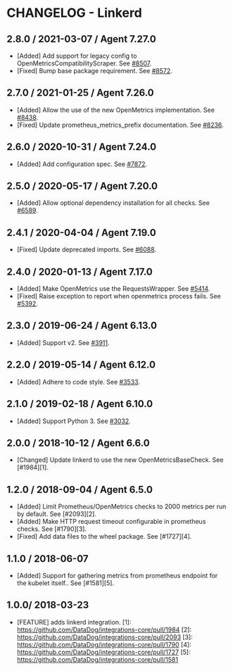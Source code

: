 # CHANGELOG - Linkerd

## 2.8.0 / 2021-03-07 / Agent 7.27.0

* [Added] Add support for legacy config to OpenMetricsCompatibilityScraper. See [#8507](https://github.com/DataDog/integrations-core/pull/8507).
* [Fixed] Bump base package requirement. See [#8572](https://github.com/DataDog/integrations-core/pull/8572).

## 2.7.0 / 2021-01-25 / Agent 7.26.0

* [Added] Allow the use of the new OpenMetrics implementation. See [#8438](https://github.com/DataDog/integrations-core/pull/8438).
* [Fixed] Update prometheus_metrics_prefix documentation. See [#8236](https://github.com/DataDog/integrations-core/pull/8236).

## 2.6.0 / 2020-10-31 / Agent 7.24.0

* [Added] Add configuration spec. See [#7872](https://github.com/DataDog/integrations-core/pull/7872).

## 2.5.0 / 2020-05-17 / Agent 7.20.0

* [Added] Allow optional dependency installation for all checks. See [#6589](https://github.com/DataDog/integrations-core/pull/6589).

## 2.4.1 / 2020-04-04 / Agent 7.19.0

* [Fixed] Update deprecated imports. See [#6088](https://github.com/DataDog/integrations-core/pull/6088).

## 2.4.0 / 2020-01-13 / Agent 7.17.0

* [Added] Make OpenMetrics use the RequestsWrapper. See [#5414](https://github.com/DataDog/integrations-core/pull/5414).
* [Fixed] Raise exception to report when openmetrics process fails. See [#5392](https://github.com/DataDog/integrations-core/pull/5392).

## 2.3.0 / 2019-06-24 / Agent 6.13.0

* [Added] Support v2. See [#3911](https://github.com/DataDog/integrations-core/pull/3911).

## 2.2.0 / 2019-05-14 / Agent 6.12.0

* [Added] Adhere to code style. See [#3533](https://github.com/DataDog/integrations-core/pull/3533).

## 2.1.0 / 2019-02-18 / Agent 6.10.0

* [Added] Support Python 3. See [#3032](https://github.com/DataDog/integrations-core/pull/3032).

## 2.0.0 / 2018-10-12 / Agent 6.6.0

* [Changed] Update linkerd to use the new OpenMetricsBaseCheck. See [#1984][1].

## 1.2.0 / 2018-09-04 / Agent 6.5.0

* [Added] Limit Prometheus/OpenMetrics checks to 2000 metrics per run by default. See [#2093][2].
* [Added] Make HTTP request timeout configurable in prometheus checks. See [#1790][3].
* [Fixed] Add data files to the wheel package. See [#1727][4].

## 1.1.0 / 2018-06-07

* [Added] Support for gathering metrics from prometheus endpoint for the kubelet itself.. See [#1581][5].

## 1.0.0/ 2018-03-23

* [FEATURE] adds linkerd integration.
[1]: https://github.com/DataDog/integrations-core/pull/1984
[2]: https://github.com/DataDog/integrations-core/pull/2093
[3]: https://github.com/DataDog/integrations-core/pull/1790
[4]: https://github.com/DataDog/integrations-core/pull/1727
[5]: https://github.com/DataDog/integrations-core/pull/1581
